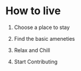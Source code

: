 # How to live

1. Choose a place to stay

2. Find the basic ameneties

3. Relax and Chill

4. Start Contributing
